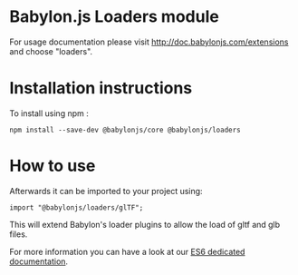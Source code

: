 Babylon.js Loaders module
=====================

For usage documentation please visit http://doc.babylonjs.com/extensions and choose "loaders".

# Installation instructions

To install using npm :

```
npm install --save-dev @babylonjs/core @babylonjs/loaders
```

# How to use

Afterwards it can be imported to your project using:

```
import "@babylonjs/loaders/glTF";
```

This will extend Babylon's loader plugins to allow the load of gltf and glb files.

For more information you can have a look at our [ES6 dedicated documentation](https://doc.babylonjs.com/features/es6_support).
